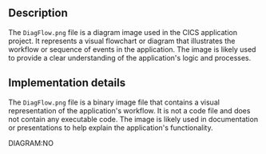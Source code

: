 ## Description
The `DiagFlow.png` file is a diagram image used in the CICS application project. It represents a visual flowchart or diagram that illustrates the workflow or sequence of events in the application. The image is likely used to provide a clear understanding of the application's logic and processes.

## Implementation details
The `DiagFlow.png` file is a binary image file that contains a visual representation of the application's workflow. It is not a code file and does not contain any executable code. The image is likely used in documentation or presentations to help explain the application's functionality.

DIAGRAM:NO